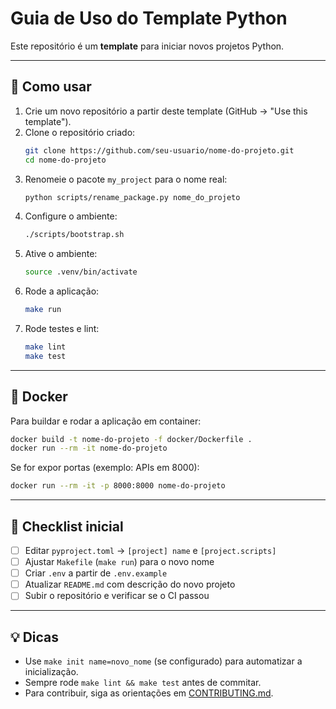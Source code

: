 # Guia de Uso do Template Python

Este repositório é um **template** para iniciar novos projetos Python.

---

## 🚀 Como usar

1. Crie um novo repositório a partir deste template (GitHub → "Use this template").
2. Clone o repositório criado:
   ```bash
   git clone https://github.com/seu-usuario/nome-do-projeto.git
   cd nome-do-projeto
   ```
3. Renomeie o pacote `my_project` para o nome real:
   ```bash
   python scripts/rename_package.py nome_do_projeto
   ```
4. Configure o ambiente:
   ```bash
   ./scripts/bootstrap.sh
   ```
5. Ative o ambiente:
   ```bash
   source .venv/bin/activate
   ```
6. Rode a aplicação:
   ```bash
   make run
   ```
7. Rode testes e lint:
   ```bash
   make lint
   make test
   ```

---

## 🐳 Docker

Para buildar e rodar a aplicação em container:

```bash
docker build -t nome-do-projeto -f docker/Dockerfile .
docker run --rm -it nome-do-projeto
```

Se for expor portas (exemplo: APIs em 8000):

```bash
docker run --rm -it -p 8000:8000 nome-do-projeto
```

---

## 📌 Checklist inicial

- [ ] Editar `pyproject.toml` → `[project] name` e `[project.scripts]`
- [ ] Ajustar `Makefile` (`make run`) para o novo nome
- [ ] Criar `.env` a partir de `.env.example`
- [ ] Atualizar `README.md` com descrição do novo projeto
- [ ] Subir o repositório e verificar se o CI passou

---

## 💡 Dicas

- Use `make init name=novo_nome` (se configurado) para automatizar a inicialização.
- Sempre rode `make lint && make test` antes de commitar.
- Para contribuir, siga as orientações em [CONTRIBUTING.md](CONTRIBUTING.md).
